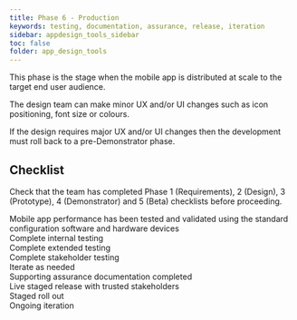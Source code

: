 ```yaml
---
title: Phase 6 - Production
keywords: testing, documentation, assurance, release, iteration
sidebar: appdesign_tools_sidebar
toc: false
folder: app_design_tools 
---
```


This phase is the stage when the mobile app is distributed at scale to the target end user audience.

The design team can make minor UX and/or UI changes such as icon positioning, font size or colours.

If the design requires major UX and/or UI changes then the development must roll back to a pre-Demonstrator phase.

## Checklist
Check that the team has completed Phase 1 (Requirements), 2 (Design), 3 (Prototype), 4 (Demonstrator) and 5 (Beta) checklists before proceeding.
<p>
		<i class="far fa-square"></i> Mobile app performance has been tested and validated using the standard configuration software and hardware devices<br>
		<i class="far fa-square"></i> Complete internal testing<br>
		<i class="far fa-square"></i> Complete extended testing<br>
		<i class="far fa-square"></i> Complete stakeholder testing<br>
		<i class="far fa-square"></i> Iterate as needed<br>
		<i class="far fa-square"></i> Supporting assurance documentation completed  <br>
		<i class="far fa-square"></i> Live staged release with trusted stakeholders<br>
		<i class="far fa-square"></i> Staged roll out<br>
		<i class="far fa-square"></i> Ongoing iteration
</p>